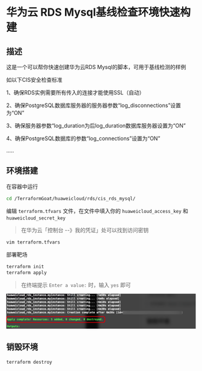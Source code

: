 # 华为云 RDS Mysql基线检查环境快速构建

## 描述

这是一个可以帮你快速创建华为云RDS Mysql的脚本，可用于基线检测的样例

如以下CIS安全检查标准

1、确保RDS实例需要所有传入的连接才能使用SSL（自动）

2、确保PostgreSQL数据库服务器的服务器参数“log_disconnections”设置为“ON”

3、确保服务器参数“log_duration为后log_duration数据库服务器设置为“ON”

4、确保PostgreSQL数据库的参数“log_connections”设置为“ON”

.....

## 环境搭建

在容器中运行

```bash
cd /TerraformGoat/huaweicloud/rds/cis_rds_mysql/
```

编辑 `terraform.tfvars` 文件，在文件中填入你的 `huaweicloud_access_key` 和 `huaweicloud_secret_key`

> 在华为云「控制台 --》我的凭证」处可以找到访问密钥

```bash
vim terraform.tfvars
```

部署靶场

```bash
terraform init
terraform apply
```

> 在终端提示 `Enter a value:` 时，输入 `yes` 即可

![image-20220602161104980](../../../images/image-20220602161104980.png)

## 销毁环境

```bash
terraform destroy
```

